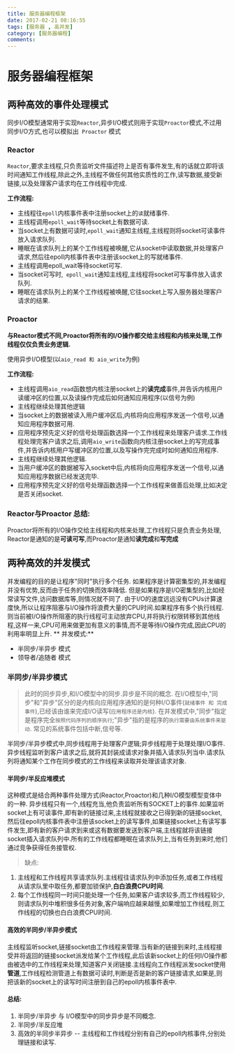 ```yaml
---
title: 服务器编程框架
date: 2017-02-21 08:16:55
tags: [服务器 , 高并发]
category: [服务器编程]
comments:
---
```

服务器编程框架
======================

## 两种高效的事件处理模式
 同步I/O模型通常用于实现` Reactor `,异步I/O模式则用于实现` Proactor `模式,不过用同步I/O方式,也可以模拟出` Proactor` 模式

### Reactor
`Reactor`,要求主线程,只负责监听文件描述符上是否有事件发生,有的话就立即将该时间通知工作线程,除此之外,主线程不做任何其他实质性的工作,读写数据,接受新链接,以及处理客户请求均在工作线程中完成.

**工作流程:**

- 主线程往`epoll`内核事件表中注册socket上的`读`就绪事件.
- 主线程调用`epoll_wait`等待socket上有数据可读.
- 当socket上有数据可读时,`epoll_wait`通知主线程,主线程则将socket可读事件放入请求队列.
- 睡眠在请求队列上的某个工作线程被唤醒,它从socket中读取数据,并处理客户请求,然后往epoll内核事件表中注册该socket上的写就绪事件.
- 主线程调用epoll_wait等待socket可写.
- 当socket可写时,` epoll_wait`通知主线程,主线程将socket可写事件放入请求队列.
- 睡眠在请求队列上的某个工作线程被唤醒,它往socket上写入服务器处理客户请求的结果.


### Proactor

**与Reactor模式不同,Proactor将所有的I/O操作都交给主线程和内核来处理,工作线程仅仅负责业务逻辑.**

使用异步I/O模型(以`aio_read 和 aio_write`为例)

**工作流程:**

 - 主线程调用`aio_read`函数想内核注册socket上的**读完成**事件,并告诉内核用户读缓冲区的位置,以及读操作完成后如何通知应用程序(以信号为例)
 - 主线程继续处理其他逻辑
 - 当socket上的数据被读入用户缓冲区后,内核将向应用程序发送一个信号,以通知应用程序数据可用.
 - 应用程序预先定义好的信号处理函数选择一个工作线程来处理客户请求.工作线程处理完客户请求之后,调用`aio_write`函数向内核注册socket上的写完成事件,并告诉内核用户写缓冲区的位置,以及写操作完完成时如何通知应用程序.
 - 主线程继续处理其他逻辑.
 - 当用户缓冲区的数据被写入socket中后,内核将向应用程序发送一个信号,以通知应用程序数据已经发送完毕.
 - 应用程序预先定义好的信号处理函数选择一个工作线程来做善后处理,比如决定是否关闭socket.
 
### Reactor与Proactor 总结:
Proactor将所有的I/O操作交给主线程和内核来处理,工作线程只是负责业务处理, Reactor是通知的是**可读可写**,而Proactor是通知**读完成**和**写完成**

## 两种高效的并发模式
并发编程的目的是让程序"同时"执行多个任务. 如果程序是计算密集型的,并发编程并没有优势,反而由于任务的切换而效率降低. 但是如果程序是I/O密集型的,比如经常读写文件,访问数据库等,则情况就不同了. 由于I/O的速度远远没有CPUs计算速度快,所以让程序阻塞与I/O操作将浪费大量的CPU时间.如果程序有多个执行线程.则当前被I/O操作所阻塞的执行线程可主动放弃CPU,并将执行权限转移到其他线程,这样一来,CPU可用来做更加有意义的事情,而不是等待I/O操作完成,因此CPU的利用率明显上升.
** 并发模式:**
 - 半同步/半异步 模式
 - 领导者/追随者 模式
### 半同步/半异步模式
> 此时的同步异步,和I/O模型中的同步.异步是不同的概念. 在I/O模型中,"同步"和"异步"区分的是内核向应用程序通知的是何种I/O事件(`就绪事件 和 完成事件`),已经该由谁来完成I/O读写(`应用程序还是内核`). 在并发模式中,"同步"指定是程序完全`按照代码序列的顺序执行`;"异步"指的是程序的`执行需要由系统事件来驱动`. 常见的系统事件包括中断,信号等.

半同步/半异步模式中,同步线程用于处理客户逻辑;异步线程用于处理处理I/O事件. 异步线程监听到客户请求之后,就将其封装成请求对象并插入请求队列当中.请求队列将通知某个工作在同步模式的工作线程来读取并处理该请求对象.

#### 半同步/半反应堆模式
这种模式是结合两种事件处理方式(Reactor,Proactor)和几种I/O模型模型变体中的一种.
异步线程只有一个,线程充当,他负责监听所有SOCKET上的事件.如果监听socket上有可读事件,即有新的链接过来,主线程就接收之已得到新的链接socket,然后往epoll内核事件表中注册该socket上的读写事件,如果链接socket上有读写事件发生,即有新的客户请求到来或这有数据要发送到客户端,主线程就将该链接socket插入请求队列中.所有的工作线程都睡眠在请求队列上,当有任务到来时,他们通过竞争获得任务接管权.

> 缺点:
1. 主线程和工作线程共享请求队列.主线程往请求队列中添加任务,或者工作线程从请求队里中取任务,都要加锁保护,**白白浪费CPU时间**.
2. 每个工作线程同一时间只能处理一个任务,如果客户请求较多,而工作线程较少,则请求队列中堆积很多任务对象,客户端响应越来越慢,如果增加工作线程,则工作线程的切换也白白浪费CPU时间.

#### 高效的半同步/半异步模式
主线程监听socket,链接socket由工作线程来管理.当有新的链接到来时,主线程接受并将返回的链接socket派发给某个工作线程,此后该新socket上的任何I/O操作都由被选中的工作线程来处理,知道客户关闭链接.主线程向工作线程派发socket使用**管道**,工作线程检测管道上有数据可读时,判断是否是新的客户链接请求,如果是,则把该新的socket上的读写时间注册到自己的epoll内核事件表中.

#### 总结:
1. 半同步/半异步 与 I/O模型中的同步异步是不同概念.
2. 半同步/半反应堆
3. 高效的半同步半异步 -- 主线程和工作线程分别有自己的epoll内核事件,分别处理链接和读写.


